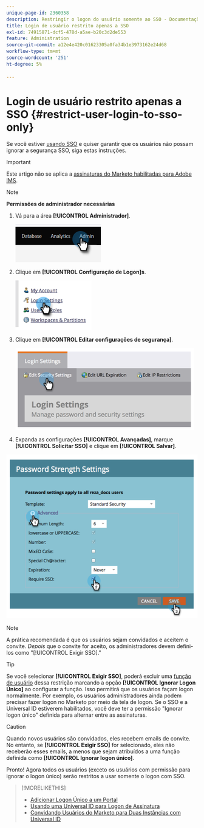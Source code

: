 ```yaml
---
unique-page-id: 2360358
description: Restringir o logon do usuário somente ao SSO - Documentação do Marketo - Documentação do produto
title: Login de usuário restrito apenas a SSO
exl-id: 74915871-dcf5-478d-a5ae-b20c3d2de553
feature: Administration
source-git-commit: a12e4e420c01623305a0fa34b1e3973162e24d68
workflow-type: tm+mt
source-wordcount: '251'
ht-degree: 5%

---
```


# Login de usuário restrito apenas a SSO {#restrict-user-login-to-sso-only}

Se você estiver [usando SSO](/help/marketo/product-docs/administration/additional-integrations/add-single-sign-on-to-a-portal.md) e quiser garantir que os usuários não possam ignorar a segurança SSO, siga estas instruções.

>[!IMPORTANT]
>
>Este artigo não se aplica a [assinaturas do Marketo habilitadas para Adobe IMS](/help/marketo/product-docs/administration/marketo-with-adobe-identity/adobe-identity-management-overview.md).

>[!NOTE]
>
>**Permissões de administrador necessárias**

1. Vá para a área **[!UICONTROL Administrador]**.

   ![](assets/restrict-user-login-to-sso-only-1.png)

1. Clique em **[!UICONTROL Configuração de Logon]s**.

   ![](assets/restrict-user-login-to-sso-only-2.png)

1. Clique em **[!UICONTROL Editar configurações de segurança]**.

   ![](assets/restrict-user-login-to-sso-only-3.png)

1. Expanda as configurações **[!UICONTROL Avançadas]**, marque **[!UICONTROL Solicitar SSO]** e clique em **[!UICONTROL Salvar]**.

![](assets/restrict-user-login-to-sso-only-4.png)

>[!NOTE]
>
>A prática recomendada é que os usuários sejam convidados e aceitem o convite. _Depois_ que o convite for aceito, os administradores devem defini-los como &quot;[!UICONTROL Exigir SSO].&quot;

>[!TIP]
>
>Se você selecionar **[!UICONTROL Exigir SSO]**, poderá excluir uma [função de usuário](/help/marketo/product-docs/administration/users-and-roles/create-delete-edit-and-change-a-user-role.md) dessa restrição marcando a opção **[!UICONTROL Ignorar Logon Único]** ao configurar a função. Isso permitirá que os usuários façam logon normalmente. Por exemplo, os usuários administradores ainda podem precisar fazer logon no Marketo por meio da tela de logon. Se o SSO e a Universal ID estiverem habilitados, você deve ter a permissão &quot;Ignorar logon único&quot; definida para alternar entre as assinaturas.

>[!CAUTION]
>
>Quando novos usuários são convidados, eles recebem emails de convite. No entanto, se **[!UICONTROL Exigir SSO]** for selecionado, eles não receberão esses emails, a menos que sejam atribuídos a uma função definida como **[!UICONTROL Ignorar logon único]**.

Pronto! Agora todos os usuários (exceto os usuários com permissão para ignorar o logon único) serão restritos a usar somente o logon com SSO.

>[!MORELIKETHIS]
>
>* [Adicionar Logon Único a um Portal](/help/marketo/product-docs/administration/additional-integrations/add-single-sign-on-to-a-portal.md)
>* [Usando uma Universal ID para Logon de Assinatura](/help/marketo/product-docs/administration/settings/using-a-universal-id-for-subscription-login.md)
>* [Convidando Usuários do Marketo para Duas Instâncias com Universal ID](https://nation.marketo.com/t5/Knowledgebase/Inviting-Marketo-Users-to-Two-Instances-with-Universal-ID-UID/ta-p/251122)
